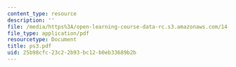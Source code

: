 ```yaml
---
content_type: resource
description: ''
file: /media/https%3A/open-learning-course-data-rc.s3.amazonaws.com/14-462-advanced-macroeconomics-ii-spring-2004/25b98cfc23c22b93bc12b0eb33689b2b_ps3.pdf
file_type: application/pdf
resourcetype: Document
title: ps3.pdf
uid: 25b98cfc-23c2-2b93-bc12-b0eb33689b2b
---
```

